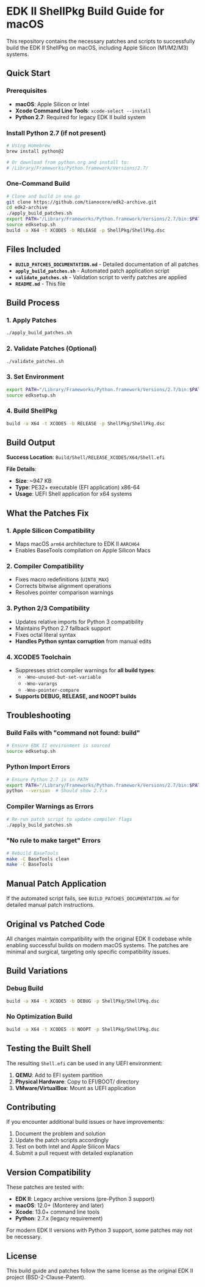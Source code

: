 # EDK II ShellPkg Build Guide for macOS

This repository contains the necessary patches and scripts to successfully build the EDK II ShellPkg on macOS, including Apple Silicon (M1/M2/M3) systems.

## Quick Start

### Prerequisites
- **macOS**: Apple Silicon or Intel
- **Xcode Command Line Tools**: `xcode-select --install`
- **Python 2.7**: Required for legacy EDK II build system

### Install Python 2.7 (if not present)
```bash
# Using Homebrew
brew install python@2

# Or download from python.org and install to:
# /Library/Frameworks/Python.framework/Versions/2.7/
```

### One-Command Build
```bash
# Clone and build in one go
git clone https://github.com/tianocore/edk2-archive.git
cd edk2-archive
./apply_build_patches.sh
export PATH="/Library/Frameworks/Python.framework/Versions/2.7/bin:$PATH"
source edksetup.sh
build -a X64 -t XCODE5 -b RELEASE -p ShellPkg/ShellPkg.dsc
```

## Files Included

- **`BUILD_PATCHES_DOCUMENTATION.md`** - Detailed documentation of all patches
- **`apply_build_patches.sh`** - Automated patch application script  
- **`validate_patches.sh`** - Validation script to verify patches are applied
- **`README.md`** - This file

## Build Process

### 1. Apply Patches
```bash
./apply_build_patches.sh
```

### 2. Validate Patches (Optional)
```bash
./validate_patches.sh
```

### 3. Set Environment
```bash
export PATH="/Library/Frameworks/Python.framework/Versions/2.7/bin:$PATH"
source edksetup.sh
```

### 4. Build ShellPkg
```bash
build -a X64 -t XCODE5 -b RELEASE -p ShellPkg/ShellPkg.dsc
```

## Build Output

**Success Location**: `Build/Shell/RELEASE_XCODE5/X64/Shell.efi`

**File Details**:
- **Size**: ~947 KB
- **Type**: PE32+ executable (EFI application) x86-64
- **Usage**: UEFI Shell application for x64 systems

## What the Patches Fix

### 1. **Apple Silicon Compatibility**
- Maps macOS `arm64` architecture to EDK II `AARCH64` 
- Enables BaseTools compilation on Apple Silicon Macs

### 2. **Compiler Compatibility** 
- Fixes macro redefinitions (`UINT8_MAX`)
- Corrects bitwise alignment operations
- Resolves pointer comparison warnings

### 3. **Python 2/3 Compatibility**
- Updates relative imports for Python 3 compatibility
- Maintains Python 2.7 fallback support
- Fixes octal literal syntax
- **Handles Python syntax corruption** from manual edits

### 4. **XCODE5 Toolchain**
- Suppresses strict compiler warnings for **all build types**:
  - `-Wno-unused-but-set-variable`
  - `-Wno-varargs` 
  - `-Wno-pointer-compare`
- **Supports DEBUG, RELEASE, and NOOPT builds**

## Troubleshooting

### Build Fails with "command not found: build"
```bash
# Ensure EDK II environment is sourced
source edksetup.sh
```

### Python Import Errors
```bash
# Ensure Python 2.7 is in PATH
export PATH="/Library/Frameworks/Python.framework/Versions/2.7/bin:$PATH"
python --version  # Should show 2.7.x
```

### Compiler Warnings as Errors
```bash
# Re-run patch script to update compiler flags
./apply_build_patches.sh
```

### "No rule to make target" Errors
```bash
# Rebuild BaseTools
make -C BaseTools clean
make -C BaseTools
```

## Manual Patch Application

If the automated script fails, see `BUILD_PATCHES_DOCUMENTATION.md` for detailed manual patch instructions.

## Original vs Patched Code

All changes maintain compatibility with the original EDK II codebase while enabling successful builds on modern macOS systems. The patches are minimal and surgical, targeting only specific compatibility issues.

## Build Variations

### Debug Build
```bash
build -a X64 -t XCODE5 -b DEBUG -p ShellPkg/ShellPkg.dsc
```

### No Optimization Build  
```bash
build -a X64 -t XCODE5 -b NOOPT -p ShellPkg/ShellPkg.dsc
```

## Testing the Built Shell

The resulting `Shell.efi` can be used in any UEFI environment:

1. **QEMU**: Add to EFI system partition
2. **Physical Hardware**: Copy to EFI/BOOT/ directory  
3. **VMware/VirtualBox**: Mount as UEFI application

## Contributing

If you encounter additional build issues or have improvements:

1. Document the problem and solution
2. Update the patch scripts accordingly
3. Test on both Intel and Apple Silicon Macs
4. Submit a pull request with detailed explanation

## Version Compatibility

These patches are tested with:
- **EDK II**: Legacy archive versions (pre-Python 3 support)
- **macOS**: 12.0+ (Monterey and later)
- **Xcode**: 13.0+ command line tools
- **Python**: 2.7.x (legacy requirement)

For modern EDK II versions with Python 3 support, some patches may not be necessary.

## License

This build guide and patches follow the same license as the original EDK II project (BSD-2-Clause-Patent).
